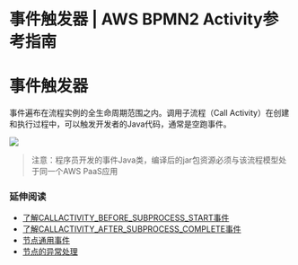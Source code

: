 # 事件触发器 | AWS BPMN2 Activity参考指南

# 事件触发器

事件遍布在流程实例的全生命周期范围之内。调用子流程（Call Activity）在创建和执行过程中，可以触发开发者的Java代码，通常是空跑事件。

![](https://docs.awspaas.com/reference-guide/aws-paas-process-activity-reference-guide/call_activity/code.png)

> 注意：程序员开发的事件Java类，编译后的jar包资源必须与该流程模型处于同一个AWS PaaS应用

### 延伸阅读

  * [了解CALLACTIVITY_BEFORE_SUBPROCESS_START事件](<https://docs.awspaas.com/reference-guide/aws-paas-process-listener-reference-guide/callactivity_event/callactivity_before_subprocess_start.html>)
  * [了解CALLACTIVITY_AFTER_SUBPROCESS_COMPLETE事件](<https://docs.awspaas.com/reference-guide/aws-paas-process-listener-reference-guide/callactivity_event/callactivity_after_subprocess_complete.html>)
  * [节点通用事件](<https://docs.awspaas.com/reference-guide/aws-paas-process-listener-reference-guide/activity_event/README.html>)
  * [节点的异常处理](<exception.html>)